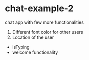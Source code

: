 # chat-example-2
chat app with few more functionalities

1. Different font color for other users 
2. Location of the user 


* isTyping
* welcome functionality

